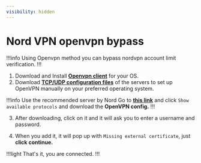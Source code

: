 ```yaml
---
visibility: hidden
---
```


# Nord VPN openvpn bypass

!!!info
Using Openvpn method you can bypass nordvpn account limit verification.
!!!

1. Download and Install [**Openvpn client**](https://openvpn.net/vpn-client/) for your OS.
2. Download [**TCP/UDP configuration files**](https://nordvpn.com/ovpn/) of the servers to set up OpenVPN manually on your preferred operating system.

!!!info Use the recommended server by Nord
Go to [**this link**](https://nordvpn.com/servers/tools/) and click `Show available protocols` and download the **OpenVPN config.**
!!!

3. After downloading, click on it and it will ask you to enter a username and password.

4. When you add it, it will pop up with `Missing external certificate`, just **click continue.**

!!!light That's it, you are connected.
!!!